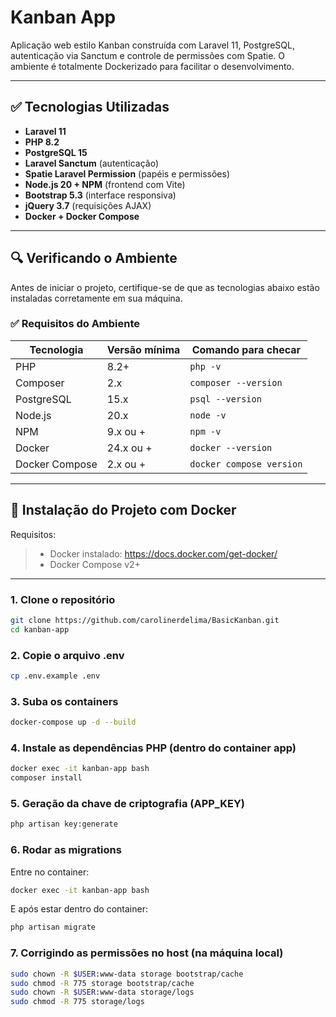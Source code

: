 # Kanban App

Aplicação web estilo Kanban construída com Laravel 11, PostgreSQL, autenticação via Sanctum e controle de permissões com Spatie. O ambiente é totalmente Dockerizado para facilitar o desenvolvimento.

---

## ✅ Tecnologias Utilizadas

- **Laravel 11**
- **PHP 8.2**
- **PostgreSQL 15**
- **Laravel Sanctum** (autenticação)
- **Spatie Laravel Permission** (papéis e permissões)
- **Node.js 20 + NPM** (frontend com Vite)
- **Bootstrap 5.3** (interface responsiva)
- **jQuery 3.7** (requisições AJAX)
- **Docker + Docker Compose**

---

## 🔍 Verificando o Ambiente

Antes de iniciar o projeto, certifique-se de que as tecnologias abaixo estão instaladas corretamente em sua máquina.

### ✅ Requisitos do Ambiente

| Tecnologia                 | Versão mínima | Comando para checar              |
|---------------------------|---------------|----------------------------------|
| PHP                       | 8.2+          | `php -v`                         |
| Composer                  | 2.x           | `composer --version`            |
| PostgreSQL                | 15.x          | `psql --version`                |
| Node.js                   | 20.x          | `node -v`                        |
| NPM                       | 9.x ou +      | `npm -v`                         |
| Docker                    | 24.x ou +     | `docker --version`              |
| Docker Compose            | 2.x ou +      | `docker compose version`        |


---

## 🚀 Instalação do Projeto com Docker

Requisitos:
> - Docker instalado: https://docs.docker.com/get-docker/
> - Docker Compose v2+

---

### 1. Clone o repositório

```bash
git clone https://github.com/carolinerdelima/BasicKanban.git
cd kanban-app
```

### 2. Copie o arquivo .env
```bash
cp .env.example .env
```

### 3. Suba os containers
```bash
docker-compose up -d --build
```

### 4. Instale as dependências PHP (dentro do container app)
```bash
docker exec -it kanban-app bash
composer install
```

### 5. Geração da chave de criptografia (APP_KEY)
```bash
php artisan key:generate
```

### 6. Rodar as migrations
Entre no container:

```bash
docker exec -it kanban-app bash

```

E após estar dentro do container:

```bash
php artisan migrate
```

### 7. Corrigindo as permissões no host (na máquina local)
```bash
sudo chown -R $USER:www-data storage bootstrap/cache
sudo chmod -R 775 storage bootstrap/cache
sudo chown -R $USER:www-data storage/logs
sudo chmod -R 775 storage/logs
```